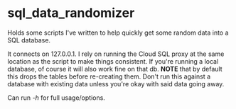 # sql_data_randomizer
Holds some scripts I've written to help quickly get some random data into a SQL database.

It connects on 127.0.0.1. I rely on running the Cloud SQL proxy at the same location as the script to make things consistent. If you're running a local database, of course it will also work fine on that db. **NOTE** that by default this drops the tables before re-creating them. Don't run this against a database with existing data unless you're okay with said data going away.

Can run *-h* for full usage/options.

